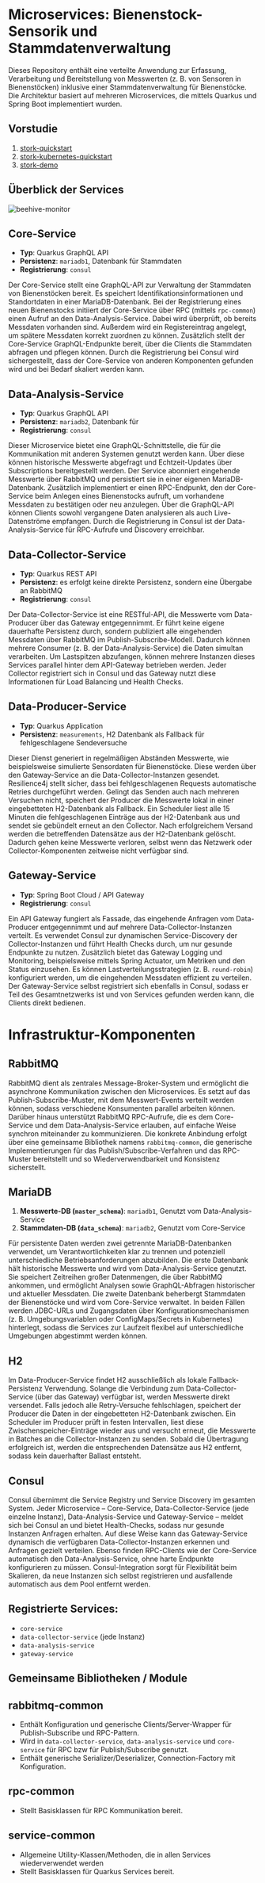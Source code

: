 # Microservices: Bienenstock-Sensorik und Stammdatenverwaltung

Dieses Repository enthält eine verteilte Anwendung zur Erfassung, Verarbeitung und Bereitstellung von Messwerten (z. B. von Sensoren in Bienenstöcken) inklusive einer Stammdatenverwaltung für Bienenstöcke. Die Architektur basiert auf mehreren Microservices, die mittels Quarkus und Spring Boot implementiert wurden.

## Vorstudie
1. [stork-quickstart](./stork-quickstart/README.md)
2. [stork-kubernetes-quickstart](./stork-kubernetes-quickstart/README.md)
1. [stork-demo](./stork-demo/README.md)

## Überblick der Services

![beehive-monitor](./docs/images/beehive-monitor-light.png)

## Core-Service
- **Typ**: Quarkus GraphQL API
- **Persistenz**: `mariadb1`, Datenbank für Stammdaten
- **Registrierung**: `consul`

Der Core-Service stellt eine GraphQL-API zur Verwaltung der Stammdaten von Bienenstöcken bereit. Es speichert Identifikationsinformationen und Standortdaten in einer MariaDB-Datenbank. Bei der Registrierung eines neuen Bienenstocks initiiert der Core-Service über RPC (mittels `rpc-common`) einen Aufruf an den Data-Analysis-Service. Dabei wird überprüft, ob bereits Messdaten vorhanden sind. Außerdem wird ein Registereintrag angelegt, um spätere Messdaten korrekt zuordnen zu können. Zusätzlich stellt der Core-Service GraphQL-Endpunkte bereit, über die Clients die Stammdaten abfragen und pflegen können. Durch die Registrierung bei Consul wird sichergestellt, dass der Core-Service von anderen Komponenten gefunden wird und bei Bedarf skaliert werden kann.

## Data-Analysis-Service
- **Typ**: Quarkus GraphQL API
- **Persistenz**: `mariadb2`, Datenbank für 
- **Registrierung**: `consul`

Dieser Microservice bietet eine GraphQL-Schnittstelle, die für die Kommunikation mit anderen Systemen genutzt werden kann. Über diese können historische Messwerte abgefragt und Echtzeit-Updates über Subscriptions bereitgestellt werden. Der Service abonniert eingehende Messwerte über RabbitMQ und persistiert sie in einer eigenen MariaDB-Datenbank. Zusätzlich implementiert er einen RPC-Endpunkt, den der Core-Service beim Anlegen eines Bienenstocks aufruft, um vorhandene Messdaten zu bestätigen oder neu anzulegen. Über die GraphQL-API können Clients sowohl vergangene Daten analysieren als auch Live-Datenströme empfangen. Durch die Registrierung in Consul ist der Data-Analysis-Service für RPC-Aufrufe und Discovery erreichbar.

## Data-Collector-Service
- **Typ**: Quarkus REST API
- **Persistenz**: es erfolgt keine direkte Persistenz, sondern eine Übergabe an RabbitMQ
- **Registrierung**: `consul`

Der Data-Collector-Service ist eine RESTful-API, die Messwerte vom Data-Producer über das Gateway entgegennimmt. Er führt keine eigene dauerhafte Persistenz durch, sondern publiziert alle eingehenden Messdaten über RabbitMQ im Publish-Subscribe-Modell. Dadurch können mehrere Consumer (z. B. der Data-Analysis-Service) die Daten simultan verarbeiten. Um Lastspitzen abzufangen, können mehrere Instanzen dieses Services parallel hinter dem API-Gateway betrieben werden. Jeder Collector registriert sich in Consul und das Gateway nutzt diese Informationen für Load Balancing und Health Checks.

## Data-Producer-Service
- **Typ**: Quarkus Application
- **Persistenz**: `measurements`, H2 Datenbank als Fallback für fehlgeschlagene Sendeversuche

Dieser Dienst generiert in regelmäßigen Abständen Messwerte, wie beispielsweise simulierte Sensordaten für Bienenstöcke. Diese werden über den Gateway-Service an die Data-Collector-Instanzen gesendet. Resilience4j stellt sicher, dass bei fehlgeschlagenen Requests automatische Retries durchgeführt werden. Gelingt das Senden auch nach mehreren Versuchen nicht, speichert der Producer die Messwerte lokal in einer eingebetteten H2-Datenbank als Fallback. Ein Scheduler liest alle 15 Minuten die fehlgeschlagenen Einträge aus der H2-Datenbank aus und sendet sie gebündelt erneut an den Collector. Nach erfolgreichem Versand werden die betreffenden Datensätze aus der H2-Datenbank gelöscht. Dadurch gehen keine Messwerte verloren, selbst wenn das Netzwerk oder Collector-Komponenten zeitweise nicht verfügbar sind.

## Gateway-Service
- **Typ**: Spring Boot Cloud / API Gateway
- **Registrierung**: `consul`

Ein API Gateway fungiert als Fassade, das eingehende Anfragen vom Data-Producer entgegennimmt und auf mehrere Data-Collector-Instanzen verteilt. Es verwendet Consul zur dynamischen Service-Discovery der Collector-Instanzen und führt Health Checks durch, um nur gesunde Endpunkte zu nutzen. Zusätzlich bietet das Gateway Logging und Monitoring, beispielsweise mittels Spring Actuator, um Metriken und den Status einzusehen. Es können Lastverteilungsstrategien (z. B. `round-robin`) konfiguriert werden, um die eingehenden Messdaten effizient zu verteilen. Der Gateway-Service selbst registriert sich ebenfalls in Consul, sodass er Teil des Gesamtnetzwerks ist und von Services gefunden werden kann, die Clients direkt bedienen.

# Infrastruktur-Komponenten

## RabbitMQ

RabbitMQ dient als zentrales Message-Broker-System und ermöglicht die asynchrone Kommunikation zwischen den Microservices. Es setzt auf das Publish-Subscribe-Muster, mit dem Messwert-Events verteilt werden können, sodass verschiedene Konsumenten parallel arbeiten können. Darüber hinaus unterstützt RabbitMQ RPC-Aufrufe, die es dem Core-Service und dem Data-Analysis-Service erlauben, auf einfache Weise synchron miteinander zu kommunizieren. Die konkrete Anbindung erfolgt über eine gemeinsame Bibliothek namens `rabbitmq-common`, die generische Implementierungen für das Publish/Subscribe-Verfahren und das RPC-Muster bereitstellt und so Wiederverwendbarkeit und Konsistenz sicherstellt.

## MariaDB

1. **Messwerte-DB (`master_schema`)**: `mariadb1`, Genutzt vom Data-Analysis-Service
2. **Stammdaten-DB (`data_schema`)**: `mariadb2`, Genutzt vom Core-Service

Für persistente Daten werden zwei getrennte MariaDB-Datenbanken verwendet, um Verantwortlichkeiten klar zu trennen und potenziell unterschiedliche Betriebsanforderungen abzubilden. Die erste Datenbank hält historische Messwerte und wird vom Data-Analysis-Service genutzt. Sie speichert Zeitreihen großer Datenmengen, die über RabbitMQ ankommen, und ermöglicht Analysen sowie GraphQL-Abfragen historischer und aktueller Messdaten. Die zweite Datenbank beherbergt Stammdaten der Bienenstöcke und wird vom Core-Service verwaltet. In beiden Fällen werden JDBC-URLs und Zugangsdaten über Konfigurationsmechanismen (z. B. Umgebungsvariablen oder ConfigMaps/Secrets in Kubernetes) hinterlegt, sodass die Services zur Laufzeit flexibel auf unterschiedliche Umgebungen abgestimmt werden können.

## H2

Im Data-Producer-Service findet H2 ausschließlich als lokale Fallback-Persistenz Verwendung. Solange die Verbindung zum Data-Collector-Service (über das Gateway) verfügbar ist, werden Messwerte direkt versendet. Falls jedoch alle Retry-Versuche fehlschlagen, speichert der Producer die Daten in der eingebetteten H2-Datenbank zwischen. Ein Scheduler im Producer prüft in festen Intervallen, liest diese Zwischenspeicher-Einträge wieder aus und versucht erneut, die Messwerte in Batches an die Collector-Instanzen zu senden. Sobald die Übertragung erfolgreich ist, werden die entsprechenden Datensätze aus H2 entfernt, sodass kein dauerhafter Ballast entsteht.

## Consul

Consul übernimmt die Service Registry und Service Discovery im gesamten System. Jeder Microservice – Core-Service, Data-Collector-Service (jede einzelne Instanz), Data-Analysis-Service und Gateway-Service – meldet sich bei Consul an und bietet Health-Checks, sodass nur gesunde Instanzen Anfragen erhalten. Auf diese Weise kann das Gateway-Service dynamisch die verfügbaren Data-Collector-Instanzen erkennen und Anfragen gezielt verteilen. Ebenso finden RPC-Clients wie der Core-Service automatisch den Data-Analysis-Service, ohne harte Endpunkte konfigurieren zu müssen. Consul-Integration sorgt für Flexibilität beim Skalieren, da neue Instanzen sich selbst registrieren und ausfallende automatisch aus dem Pool entfernt werden.

## Registrierte Services:  
 - `core-service`  
 - `data-collector-service` (jede Instanz)  
 - `data-analysis-service`  
 - `gateway-service`

## Gemeinsame Bibliotheken / Module

## **rabbitmq-common**  
- Enthält Konfiguration und generische Clients/Server-Wrapper für Publish-Subscribe und RPC-Pattern.  
- Wird in `data-collector-service`, `data-analysis-service` und `core-service` für RPC bzw für Publish/Subscribe genutzt.  
- Enthält generische Serializer/Deserializer, Connection-Factory mit Konfiguration.

## **rpc-common**  
- Stellt Basisklassen für RPC Kommunikation bereit.

## **service-common**  
- Allgemeine Utility-Klassen/Methoden, die in allen Services wiederverwendet werden
- Stellt Basisklassen für Quarkus Services bereit.
